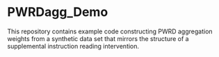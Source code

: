 # PWRDagg_Demo
This repository contains example code constructing PWRD aggregation weights from a synthetic data set that mirrors the structure of a supplemental instruction reading intervention.
